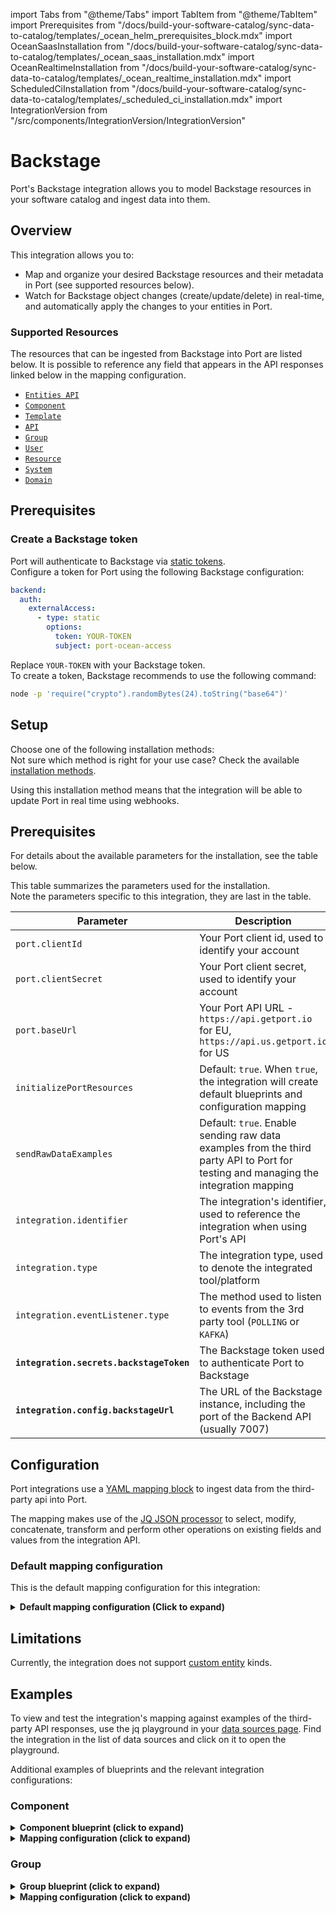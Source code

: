 import Tabs from "@theme/Tabs"
import TabItem from "@theme/TabItem"
import Prerequisites from "/docs/build-your-software-catalog/sync-data-to-catalog/templates/\_ocean_helm_prerequisites_block.mdx"
import OceanSaasInstallation from "/docs/build-your-software-catalog/sync-data-to-catalog/templates/_ocean_saas_installation.mdx"
import OceanRealtimeInstallation from "/docs/build-your-software-catalog/sync-data-to-catalog/templates/_ocean_realtime_installation.mdx"
import ScheduledCiInstallation from "/docs/build-your-software-catalog/sync-data-to-catalog/templates/_scheduled_ci_installation.mdx"
import IntegrationVersion from "/src/components/IntegrationVersion/IntegrationVersion"

# Backstage

Port's Backstage integration allows you to model Backstage resources in your software catalog and ingest data into them.

## Overview

This integration allows you to:

- Map and organize your desired Backstage resources and their metadata in Port (see supported resources below).
- Watch for Backstage object changes (create/update/delete) in real-time, and automatically apply the changes to your entities in Port.

### Supported Resources

The resources that can be ingested from Backstage into Port are listed below. It is possible to reference any field that appears in the API responses linked below in the mapping configuration.

- [`Entities API`](https://backstage.io/docs/features/software-catalog/software-catalog-api/#get-entitiesby-query)
- [`Component`](https://backstage.io/docs/features/software-catalog/descriptor-format#kind-component)
- [`Template`](https://backstage.io/docs/features/software-catalog/descriptor-format#kind-template)
- [`API`](https://backstage.io/docs/features/software-catalog/descriptor-format#kind-api)
- [`Group`](https://backstage.io/docs/features/software-catalog/descriptor-format#kind-group)
- [`User`](https://backstage.io/docs/features/software-catalog/descriptor-format#kind-user)
- [`Resource`](https://backstage.io/docs/features/software-catalog/descriptor-format#kind-resource)
- [`System`](https://backstage.io/docs/features/software-catalog/descriptor-format#kind-system)
- [`Domain`](https://backstage.io/docs/features/software-catalog/descriptor-format#kind-domain)


## Prerequisites

### Create a Backstage token

Port will authenticate to Backstage via [static tokens](https://backstage.io/docs/auth/service-to-service-auth/#static-tokens).  
Configure a token for Port using the following Backstage configuration:

```yaml showLineNumbers
backend:
  auth:
    externalAccess:
      - type: static
        options:
          token: YOUR-TOKEN
          subject: port-ocean-access
```

Replace `YOUR-TOKEN` with your Backstage token.  
To create a token, Backstage recommends to use the following command:
```bash
node -p 'require("crypto").randomBytes(24).toString("base64")'
```

## Setup

Choose one of the following installation methods:  
Not sure which method is right for your use case? Check the available [installation methods](/build-your-software-catalog/sync-data-to-catalog/#installation-methods).

<Tabs groupId="installation-methods" queryString="installation-methods">

<TabItem value="hosted-by-port" label="Hosted by Port (Recommended)" default>

<OceanSaasInstallation integration="Backstage" />

</TabItem>

<TabItem value="real-time-self-hosted" label="Self-hosted">

<IntegrationVersion integration="backstage" />

Using this installation method means that the integration will be able to update Port in real time using webhooks.

<h2>Prerequisites</h2>
 
<Prerequisites/>

<OceanRealtimeInstallation integration="Backstage" />

For details about the available parameters for the installation, see the table below.

This table summarizes the parameters used for the installation.  
Note the parameters specific to this integration, they are last in the table. 

| Parameter                                | Description                                                                                                                         | Required |
|------------------------------------------|-------------------------------------------------------------------------------------------------------------------------------------|----------|
| `port.clientId`                          | Your Port client id, used to identify your account                                                                                  | ✅        |
| `port.clientSecret`                      | Your Port client secret, used to identify your account                                                                              | ✅        |
| `port.baseUrl`                           | Your Port API URL - `https://api.getport.io` for EU, `https://api.us.getport.io` for US                                             | ✅        |
| `initializePortResources`                | Default: `true`. When `true`, the integration will create default blueprints and configuration mapping                              | ❌        |
| `sendRawDataExamples`                    | Default: `true`. Enable sending raw data examples from the third party API to Port for testing and managing the integration mapping | ❌        |
| `integration.identifier`                 | The integration's identifier, used to reference the integration when using Port's API                                               | ✅        |
| `integration.type`                       | The integration type, used to denote the integrated tool/platform                                                                   | ✅        |
| `integration.eventListener.type`         | The method used to listen to events from the 3rd party tool (`POLLING` or `KAFKA`)                                                  | ✅        |
| **`integration.secrets.backstageToken`** | The Backstage token used to authenticate Port to Backstage                                                                          | ✅        |
| **`integration.config.backstageUrl`**    | The URL of the Backstage instance, including the port of the Backend API (usually 7007)                                             | ✅        |

</TabItem>

<TabItem value="one-time-ci" label="CI">

<ScheduledCiInstallation integration="Backstage" />

</TabItem>

</Tabs>


## Configuration

Port integrations use a [YAML mapping block](/build-your-software-catalog/customize-integrations/configure-mapping#configuration-structure) to ingest data from the third-party api into Port.

The mapping makes use of the [JQ JSON processor](https://stedolan.github.io/jq/manual/) to select, modify, concatenate, transform and perform other operations on existing fields and values from the integration API.

### Default mapping configuration

This is the default mapping configuration for this integration:

<details>
<summary><b>Default mapping configuration (Click to expand)</b></summary>

```yaml showLineNumbers
resources:
- kind: component
  selector:
    query: 'true'
  port:
    entity:
      mappings:
        identifier: .metadata.identifier
        title: .metadata.title // .metadata.name
        blueprint: '"component"'
        properties:
          type: .spec.type
          lifecycle: .spec.lifecycle
          language: .spec.language
          description: .metadata.description
          labels: .metadata.labels
          annotations: .metadata.annotations
          links: .metadata.links
          tags: .metadata.tags
        relations:
          owningUser: .relations[] | select(.type == "ownedBy" and (.targetRef | startswith("user:"))) | .targetRef
          owningGroup: .relations[] | select(.type == "ownedBy" and (.targetRef | startswith("group:"))) | .targetRef
          system: '"system:" + (.metadata.namespace // "default") + "/" + .spec.system'
          subcomponentOf: .relations[] | select(.type == "subcomponentOf" and (.targetRef | startswith("component:"))) | .targetRef
          providesApis: .relations[] | select(.type == "providesApi" and (.targetRef | startswith("api:"))) | .targetRef
          consumesApis: .relations[] | select(.type == "consumesApi" and (.targetRef | startswith("api:"))) | .targetRef
          dependsOnComponent: .relations[] | select(.type == "dependsOn" and (.targetRef | startswith("component:"))) | .targetRef
          dependsOnResource: .relations[] | select(.type == "dependsOn" and (.targetRef | startswith("resource:"))) | .targetRef
- kind: API
  selector:
    query: 'true'
  port:
    entity:
      mappings:
        identifier: .metadata.identifier
        title: .metadata.title // .metadata.name
        blueprint: '"api"'
        properties:
          type: .spec.type
          lifecycle: .spec.lifecycle
          definition: .spec.definition | tostring
          definitionOpenAPI: if .spec.type == "open-api" then .spec.definition else null end
          definitionAsyncAPI: if .spec.type == "async-api" then .spec.definition else null end
          definitionGRPC: if .spec.type == "grpc" then .spec.definition else null end
          definitionGraphQL: if .spec.type == "graphql" then .spec.definition else null end
          description: .metadata.description
          labels: .metadata.labels
          annotations: .metadata.annotations
          links: .metadata.links
          tags: .metadata.tags
        relations:
          owningUser: .relations[] | select(.type == "ownedBy" and (.targetRef | startswith("user:"))) | .targetRef
          owningGroup: .relations[] | select(.type == "ownedBy" and (.targetRef | startswith("group:"))) | .targetRef
          system: '"system:" + (.metadata.namespace // "default") + "/" + .spec.system'
- kind: group
  selector:
    query: 'true'
  port:
    entity:
      mappings:
        identifier: .metadata.identifier
        title: .metadata.title // .metadata.name
        blueprint: '"group"'
        properties:
          description: .metadata.description
          type: .metadata.type
          email: .metadata.email
          labels: .metadata.labels
          annotations: .metadata.annotations
          links: .metadata.links
          tags: .metadata.tags
        relations:
          parent: .relations[] | select(.type == "childOf" and (.targetRef | startswith("group:"))) | .targetRef
          members: .relations[] | select(.type == "hasMember" and (.targetRef | startswith("user:"))) | .targetRef
- kind: user
  selector:
    query: 'true'
  port:
    entity:
      mappings:
        identifier: .metadata.identifier
        title: .metadata.title // .metadata.name
        blueprint: '"user"'
        properties:
          email: .metadata.email
          description: .metadata.description
          labels: .metadata.labels
          annotations: .metadata.annotations
          links: .metadata.links
          tags: .metadata.tags
- kind: resource
  selector:
    query: 'true'
  port:
    entity:
      mappings:
        identifier: .metadata.identifier
        title: .metadata.title // .metadata.name
        blueprint: '"resource"'
        properties:
          type: .spec.type
          description: .metadata.description
          labels: .metadata.labels
          annotations: .metadata.annotations
          links: .metadata.links
          tags: .metadata.tags
        relations:
          owningUser: .relations[] | select(.type == "ownedBy" and (.targetRef | startswith("user:"))) | .targetRef
          owningGroup: .relations[] | select(.type == "ownedBy" and (.targetRef | startswith("group:"))) | .targetRef
          system: '"system:" + (.metadata.namespace // "default") + "/" + .spec.system'
          dependsOnResource: .relations[] | select(.type == "dependsOn" and (.targetRef | startswith("resource:"))) | .targetRef
          dependsOnComponent: .relations[] | select(.type == "dependsOn" and (.targetRef | startswith("component:"))) | .targetRef
- kind: system
  selector:
    query: 'true'
  port:
    entity:
      mappings:
        identifier: .metadata.identifier
        title: .metadata.title // .metadata.name
        blueprint: '"system"'
        properties:
          description: .metadata.description
          labels: .metadata.labels
          annotations: .metadata.annotations
          links: .metadata.links
          tags: .metadata.tags
        relations:
          owningUser: .relations[] | select(.type == "ownedBy" and (.targetRef | startswith("user:"))) | .targetRef
          owningGroup: .relations[] | select(.type == "ownedBy" and (.targetRef | startswith("group:"))) | .targetRef
          domain: .relations[] | select(.type == "partOf" and (.targetRef | startswith("domain:"))) | .targetRef
- kind: domain
  selector:
    query: 'true'
  port:
    entity:
      mappings:
        identifier: .metadata.identifier
        title: .metadata.title // .metadata.name
        blueprint: '"domain"'
        properties:
          description: .metadata.description
          labels: .metadata.labels
          annotations: .metadata.annotations
          links: .metadata.links
          tags: .metadata.tags
        relations:
          owningUser: .relations[] | select(.type == "ownedBy" and (.targetRef | startswith("user:"))) | .targetRef
          owningGroup: .relations[] | select(.type == "ownedBy" and (.targetRef | startswith("group:"))) | .targetRef
```

</details>



## Limitations

Currently, the integration does not support [custom entity](https://backstage.io/docs/features/software-catalog/extending-the-model/#implementing-custom-model-extensions) kinds. 

## Examples

To view and test the integration's mapping against examples of the third-party API responses, use the jq playground in your [data sources page](https://app.getport.io/settings/data-sources). Find the integration in the list of data sources and click on it to open the playground.

Additional examples of blueprints and the relevant integration configurations:

### Component

<details>
<summary><b>Component blueprint (click to expand)</b></summary>

```json showLineNumbers
{
  "identifier": "component",
  "title": "Component",
  "icon": "Cloud",
  "schema": {
    "properties": {
      "type": {
        "title": "Type",
        "type": "string"
      },
      "lifecycle": {
        "title": "Lifecycle",
        "type": "string"
      },
      "language": {
        "type": "string",
        "title": "Language"
      },
      "description": {
        "type": "string",
        "format": "markdown",
        "title": "Description"
      },
      "labels": {
        "type": "object",
        "title": "Labels"
      },
      "annotations": {
        "type": "object",
        "title": "Annotations"
      },
      "links": {
        "type": "array",
        "items": {
          "format": "url",
          "type": "string"
        },
        "title": "Links"
      },
      "tags": {
        "type": "array",
        "title": "Tags"
      }
    },
    "required": []
  },
  "calculationProperties": {}
}
```

</details>

<details>
<summary><b>Mapping configuration (click to expand)</b></summary>

```yaml showLineNumbers
createMissingRelatedEntities: true
deleteDependentEntities: true
resources:
  - kind: component
    selector:
      query: "true"
    port:
      entity:
        mappings:
          identifier: .metadata.identifier
          title: .metadata.title // .metadata.name
          blueprint: '"component"'
          properties:
            type: .spec.type
            lifecycle: .spec.lifecycle
            language: .spec.language
            description: .metadata.description
            labels: .metadata.labels
            annotations: .metadata.annotations
            links: .metadata.links
            tags: .metadata.tags
```

</details>

### Group

<details>
<summary><b>Group blueprint (click to expand)</b></summary>

```json showLineNumbers
{
  "identifier": "group",
  "title": "Group",
  "icon": "TwoUsers",
  "schema": {
    "properties": {
      "type": {
        "title": "Type",
        "type": "string"
      },
      "email": {
        "title": "Email",
        "type": "string",
        "format": "email"
      },
      "description": {
        "type": "string",
        "format": "markdown",
        "title": "Description"
      },
      "labels": {
        "type": "object",
        "title": "Labels"
      },
      "annotations": {
        "type": "object",
        "title": "Annotations"
      },
      "links": {
        "type": "array",
        "items": {
          "format": "url",
          "type": "string"
        },
        "title": "Links"
      },
      "tags": {
        "type": "array",
        "title": "Tags"
      }
    },
    "required": []
  },
  "calculationProperties": {}
}
```

</details>

<details>
<summary><b>Mapping configuration (click to expand)</b></summary>

```yaml showLineNumbers
createMissingRelatedEntities: true
deleteDependentEntities: true
resources:
  - kind: group
    selector:
      query: 'true'
    port:
      entity:
        mappings:
          identifier: .metadata.identifier
          title: .metadata.title // .metadata.name
          blueprint: '"group"'
          properties:
            description: .metadata.description
            type: .metadata.type
            email: .metadata.email
            labels: .metadata.labels
            annotations: .metadata.annotations
            links: .metadata.links
            tags: .metadata.tags
```

</details>

